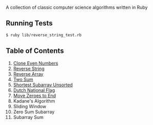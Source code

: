 A collection of classic computer science algorithms written in Ruby

## Running Tests

```bash
$ ruby lib/reverse_string_test.rb
```

## Table of Contents

1. [Clone Even Numbers](./lib/clone_even_numbers.rb)
2. [Reverse String](./lib/reverse_string.rb)
3. [Reverse Array](./lib/reverse_array.rb)
4. [Two Sum](./lib/two_sum.rb)
5. [Shortest Subarray Unsorted](./lib/shortest_subarray_unsorted.rb)
6. [Dutch National Flag](./lib/dutch_national_flag.rb)
7. [Move Zeroes to End](./lib/move_zeroes_to_end.rb)
8. Kadane's Algorithm
9. Sliding Window
10. Zero Sum Subarray
11. Subarray Sum
